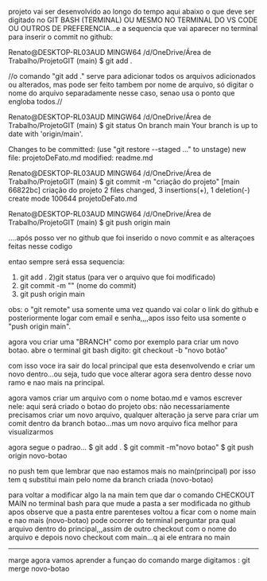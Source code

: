 projeto vai ser desenvolvido ao longo do tempo aqui
abaixo o que deve ser digitado no GIT BASH (TERMINAL) OU MESMO NO TERMINAL DO VS CODE OU OUTROS DE PREFERENCIA...e a sequencia que vai aparecer no terminal  para inserir o commit no github:

Renato@DESKTOP-RL03AUD MINGW64 /d/OneDrive/Área de Trabalho/ProjetoGIT (main)
$ git add .

//o comando "git add ." serve para adicionar todos os arquivos adicionados ou alterados, mas pode ser feito tambem por nome de arquivo, só digitar o nome do arquivo separadamente nesse caso, senao usa o ponto que engloba todos.// 

Renato@DESKTOP-RL03AUD MINGW64 /d/OneDrive/Área de Trabalho/ProjetoGIT (main)
$ git status
On branch main
Your branch is up to date with 'origin/main'.

Changes to be committed:
  (use "git restore --staged <file>..." to unstage)
        new file:   projetoDeFato.md
        modified:   readme.md


Renato@DESKTOP-RL03AUD MINGW64 /d/OneDrive/Área de Trabalho/ProjetoGIT (main)
$ git commit -m "criação do projeto"
[main 66822bc] criação do projeto
 2 files changed, 3 insertions(+), 1 deletion(-)
 create mode 100644 projetoDeFato.md

Renato@DESKTOP-RL03AUD MINGW64 /d/OneDrive/Área de Trabalho/ProjetoGIT (main)
$ git push origin main

....após posso ver no github que foi inserido o novo commit e as alteraçoes feitas nesse codigo

entao sempre será essa sequencia:
1) git add .
2)git status (para ver o arquivo que foi modificado)
3) git commit -m "" (nome do commit)
4) git push origin main

obs: o "git remote" usa somente uma vez quando vai colar o link do github e posteriormente logar com email e senha,,,,apos isso feito usa somente o "push origin main".

agora vou criar uma "BRANCH" como por exemplo para criar um novo botao.
abre o terminal git bash
digito: git checkout -b "novo botão"

com isso voce ira sair do local principal que esta desenvolvendo e criar um novo dentro...ou seja, tudo que voce alterar agora sera dentro desse novo ramo e nao mais na principal.

agora vamos criar um arquivo com o nome botao.md e vamos escrever nele: aqui será criado o botao do projeto
obs: não necessariamente precisamos criar um novo arquivo, qualquer alteração ja serve para criar um comit dentro da branch botao...mas um novo arquivo fica melhor para visualizarmos

agora segue o padrao...
$ git add . 
$ git commit -m"novo botao"
$ git push origin novo-botao

no push tem que lembrar que nao estamos mais no main(principal) por isso tem q substitui main pelo nome da branch criada (novo-botao)

para voltar a modificar algo la na main tem que dar o comando CHECKOUT MAIN no terminal bash
para que mude a pasta a ser modificada no github
apos observe que a pasta entre parenteses voltou a ficar com o nome main e nao mais (novo-botao)
pode ocorrer do terminal perguntar pra qual arquivo dentro do principal,,,assim de outro checkout com o nome do arquivo e depois novo checkout com main...q ai ele entrara no main
******************************
marge
 agora vamos aprender a funçao do comando marge 
 digitamos :  git merge novo-botao

 
